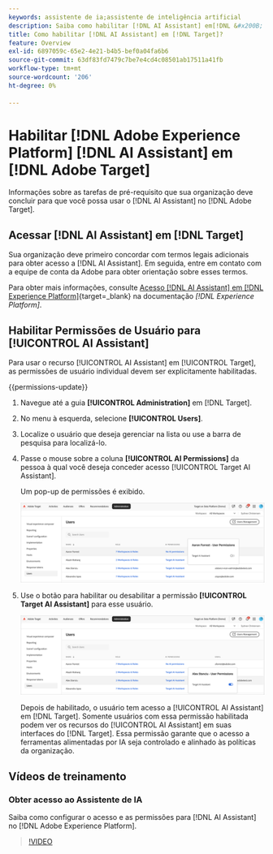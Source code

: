 ```yaml
---
keywords: assistente de ia;assistente de inteligência artificial
description: Saiba como habilitar [!DNL AI Assistant] em[!DNL &#x200B; Adobe Target].
title: Como habilitar [!DNL AI Assistant] em [!DNL Target]?
feature: Overview
exl-id: 6897059c-65e2-4e21-b4b5-bef0a04fa6b6
source-git-commit: 63df83fd7479c7be7e4cd4c08501ab17511a41fb
workflow-type: tm+mt
source-wordcount: '206'
ht-degree: 0%

---
```


# Habilitar [!DNL Adobe Experience Platform] [!DNL AI Assistant] em [!DNL Adobe Target]

Informações sobre as tarefas de pré-requisito que sua organização deve concluir para que você possa usar o [!DNL AI Assistant] no [!DNL Adobe Target].

## Acessar [!DNL AI Assistant] em [!DNL Target]

Sua organização deve primeiro concordar com termos legais adicionais para obter acesso a [!DNL AI Assistant]. Em seguida, entre em contato com a equipe de conta da Adobe para obter orientação sobre esses termos.

Para obter mais informações, consulte [Acesso [!DNL AI Assistant] em [!DNL Experience Platform]](https://experienceleague.adobe.com/en/docs/experience-platform/ai-assistant/access){target=_blank} na documentação *[!DNL Experience Platform]*.

## Habilitar Permissões de Usuário para [!UICONTROL AI Assistant]

Para usar o recurso [!UICONTROL AI Assistant] em [!UICONTROL Target], as permissões de usuário individual devem ser explicitamente habilitadas.

{{permissions-update}}

1. Navegue até a guia **[!UICONTROL Administration]** em [!DNL Target].
1. No menu à esquerda, selecione **[!UICONTROL Users]**.
1. Localize o usuário que deseja gerenciar na lista ou use a barra de pesquisa para localizá-lo.
1. Passe o mouse sobre a coluna **[!UICONTROL AI Permissions]** da pessoa à qual você deseja conceder acesso [!UICONTROL Target AI Assistant].

   Um pop-up de permissões é exibido.

   ![Configurações do Assistente de IA](/help/main/c-intro/assets/ai-pop-up2.png)

1. Use o botão para habilitar ou desabilitar a permissão **[!UICONTROL Target AI Assistant]** para esse usuário.

   ![pop-up de permissões do Assistente de IA](/help/main/c-intro/assets/ai-pop-up.png)

   Depois de habilitado, o usuário tem acesso a [!UICONTROL AI Assistant] em [!DNL Target]. Somente usuários com essa permissão habilitada podem ver os recursos do [!UICONTROL AI Assistant] em suas interfaces do [!DNL Target]. Essa permissão garante que o acesso a ferramentas alimentadas por IA seja controlado e alinhado às políticas da organização.

## Vídeos de treinamento

### Obter acesso ao Assistente de IA

Saiba como configurar o acesso e as permissões para [!DNL AI Assistant] no [!DNL Adobe Experience Platform].

>[!VIDEO](https://video.tv.adobe.com/v/3436470/?learn=on&#x26;enablevpops)

